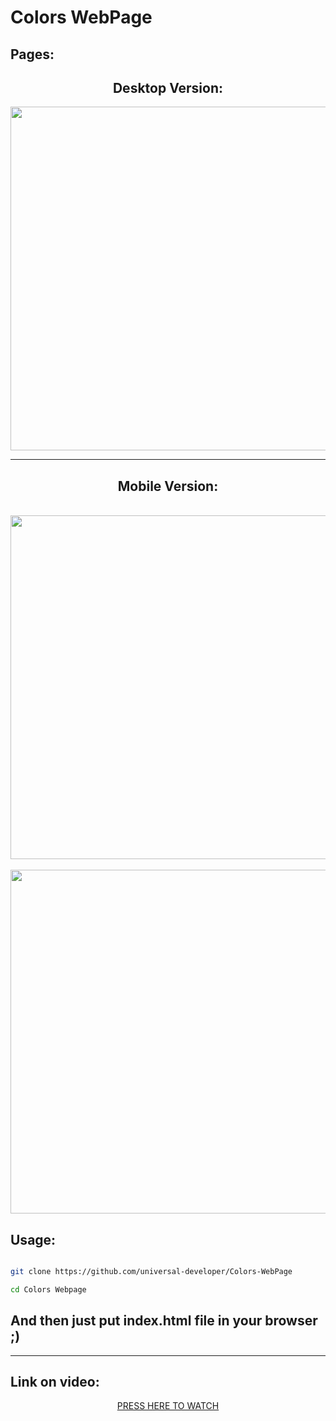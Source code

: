 <h1>Colors WebPage</h1>

<h2>Pages:</h2>

<h2 align="center">Desktop Version:</h2>
<p align="center"><img src="assets/full-desktop.jpeg" height="550px"/></p>


<hr>

<h2 align="center">Mobile Version:</h2>

<p align="center">
<br/>
<img src="git/full-mobile.jpeg" height="550px"/>
&nbsp;
<img src="git/navbar-mobile.jpeg" height="550px"/>
</p>


<h2>Usage: </h2>

```bash

git clone https://github.com/universal-developer/Colors-WebPage

cd Colors Webpage
```

<h2>And then just put index.html file in your browser ;)</h2>

<hr>

<h2>Link on video:</h2>

<a href="https://youtu.be/3-2Pj5hxwrw"><p align="center">PRESS HERE TO WATCH</p></a>

